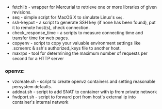 * fetchlib - wrapper for Mercurial to retrieve one or more libraries of given revisions.
* seq - simple script for MacOS X to simulate Linux's `seq`.
* ssh-keyput - a script to generate SSH key (if none has been found), put it to remote host(s), check connection.
* check_response_time - a scripts to measure connecting time and transfer time for web pages.
* copyenv - script to copy your valuable environment settings like .screenrc & ssh's authorized_keys file to another host.
* maxrps - tool for determining the maximum number of requests per second for a HTTP server

### openvz: ###

* vzcreate.sh - script to create openvz containers and setting reasonable persystem defaults.
* addnat.sh - script to add SNAT to container with ip from private network
* fwdport.sh - script to forward port from host's external ip into container's internal network
